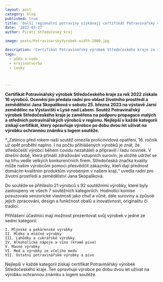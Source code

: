 ```yaml
---
layout: post
category: blog
published: true
title: 'Další regionální potraviny získávají certifikát Potravinářský výrobek Středočeského kraje'
date: '2022-03-27'
author: Piráti Středočeský kraj

image: posts/PotravinarskyVyrobek-width-2000.jpg

description: 'Certifikát Potravinářský výrobek Středočeského kraje za rok 2022 získalo 16 výrobců. Ocenění jim předala radní pro oblast životního prostředí a zemědělství Jana Skopalíková v sobotu 25. března 2023 na výstavě Jarní zemědělec na Výstavišti v Lysé nad Labem. Soutěž Potravinářský výrobek Středočeského kraje je zaměřena na podporu propagace malých a středních potravinářských výrobců v regionu. Nejlepší v každé kategorii získají certifikát, který opravňuje výrobce po dobu dvou let užívat na výrobku ochrannou známku s logem soutěže.'
tags:
  - půda-a-voda
  - krajinotvorba
  - louky



---
```

**Certifikát Potravinářský výrobek Středočeského kraje za rok 2022 získalo 16 výrobců. Ocenění jim předala radní pro oblast životního prostředí a zemědělství Jana Skopalíková v sobotu 25. března 2023 na výstavě Jarní zemědělec na Výstavišti v Lysé nad Labem. Soutěž Potravinářský výrobek Středočeského kraje je zaměřena na podporu propagace malých a středních potravinářských výrobců v regionu. Nejlepší v každé kategorii získají certifikát, který opravňuje výrobce po dobu dvou let užívat na výrobku ochrannou známku s logem soutěže.**




*„Zatímco před rokem naši soutěž omezila proticovidová opatření, 16. ročník už opět proběhl naplno. I na počtu přihlášených výrobků je znát, že středočeští výrobci během covidu nezaháleli a připravili i řadu novinek. V dnešní době, která přináší zdražování vstupních surovin, je složité udržet se na trhu vedle velkých konkurenčních firem. Středočeská značka kvality může našim výrobcům pomoci přesvědčit zákazníky, kteří dají přednost domácím kvalitním produktům vyrobeným v našem kraji,“ uvedla radní pro životní prostředí a zemědělství Jana Skopalíková.


Do soutěže se přihlásilo 21 výrobců s 92 soutěžními výrobky, které byly zastoupeny ve všech 7 soutěžních kategoriích. Hodnotící komise posuzovala senzorické vlastnosti jako chuť a vůně, dále suroviny a způsob jejich zpracování, design a funkčnost obalů a inovativnost, originalitu či tradici.



Přihlášení účastníci mají možnost prezentovat svůj výrobek v jedné ze sedmi kategorií:



    I. Mlýnské a pekárenské výrobky
    II. Mléko a mléčné výrobky
    III. Lahůdky a cukrářské výrobky
    IV. Alkoholické nápoje a víno (kromě piva)
    V. Masné výrobky
    VI. Med a výrobky ze včelího medu
    VII. Ostatní potravinářské výrobky a pivo



Nejlepší v každé kategorii získají certifikát Potravinářský výrobek Středočeského kraje. Ten opravňuje výrobce po dobu dvou let užívat na výrobku ochrannou známku s logem soutěže.
